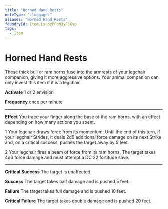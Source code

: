 ```yaml
---
title: "Horned Hand Rests"
noteType: ":luggage:"
aliases: "Horned Hand Rests"
foundryId: Item.LxuozPPbN3yF1Gvp
tags:
  - Item
---
```


# Horned Hand Rests

These thick bull or ram horns fuse into the armrests of your legchair companion, giving it more aggressive options. Your animal companion can only invest this item if it is a legchair.

**Activate** 1 or 2 envision

**Frequency** once per minute

* * *

**Effect** You trace your finger along the base of the ram horns, with an effect depending on how many actions you spent.

1 Your legchair draws force from its momentum. Until the end of this turn, if your legchair Strides, it deals 2d6 additional force damage on its next Strike and, on a critical success, pushes the target away by 5 feet.

2 Your legchair fires a beam of force from its ram horns. The target takes 4d6 force damage and must attempt a DC 22 fortitude save.

* * *

**Critical Success** The target is unaffected.

**Success** The target takes half damage and is pushed 5 feet.

**Failure** The target takes full damage and is pushed 10 feet.

**Critical Failure** The target takes double damage and is pushed 20 feet.
